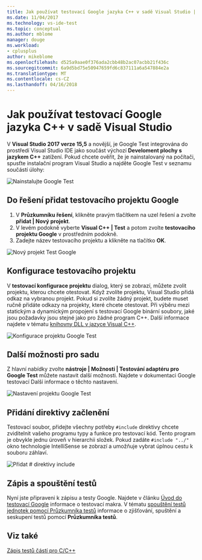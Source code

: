 ```yaml
---
title: Jak používat testovací Google jazyka C++ v sadě Visual Studio | Microsoft Docs
ms.date: 11/04/2017
ms.technology: vs-ide-test
ms.topic: conceptual
ms.author: mblome
manager: douge
ms.workload:
- cplusplus
author: mikeblome
ms.openlocfilehash: d525a9aae0f376ada2cbb48b2ac07acbb21f436c
ms.sourcegitcommit: 6a9d5bd75e50947659fd6c837111a6a547884e2a
ms.translationtype: MT
ms.contentlocale: cs-CZ
ms.lasthandoff: 04/16/2018
---
```

# <a name="how-to-use-google-test-for-c-in-visual-studio"></a>Jak používat testovací Google jazyka C++ v sadě Visual Studio
V **Visual Studio 2017 verze 15,5** a novější, je Google Test integrována do prostředí Visual Studio IDE jako součást výchozí **Develoment plochy s jazykem C++** zatížení. Pokud chcete ověřit, že je nainstalovaný na počítači, spusťte instalační program Visual Studio a najděte Google Test v seznamu součástí úlohy:

![Nainstalujte Google Test](media/cpp-google-component.png "nainstalovat Google Test pro C++")

## <a name="add-a-google-test-project-to-the-solution"></a>Do řešení přidat testovacího projektu Google
1. V **Průzkumníku řešení**, klikněte pravým tlačítkem na uzel řešení a zvolte **přidat | Nový projekt**.
2. V levém podokně vyberte **Visual C++ | Test** a potom zvolte **testovacího projektu Google** v prostředním podokně.
3. Zadejte název testovacího projektu a klikněte na tlačítko **OK**.

![Nový projekt Test Google](media/cpp-gtest-new-project.png "přidat nový projekt Test Google")

## <a name="configure-the-test-project"></a>Konfigurace testovacího projektu
V **testovací konfigurace projektu** dialog, který se zobrazí, můžete zvolit projektu, kterou chcete otestovat. Když zvolíte projektu, Visual Studio přidá odkaz na vybranou projekt. Pokud si zvolíte žádný projekt, budete muset ručně přidáte odkazy na projekty, které chcete otestovat. Při výběru mezi statickým a dynamickým propojení s testovací Google binární soubory, jaké jsou požadavky jsou stejné jako pro žádné program C++. Další informace najdete v tématu [knihovny DLL v jazyce Visual C++](/cpp/build/dlls-in-visual-cpp).

 ![Konfigurace projektu Google Test](media/cpp-gtest-config.png "konfigurace projektu Google testu")

## <a name="set-additional-options"></a>Další možnosti pro sadu
Z hlavní nabídky zvolte **nástroje | Možnosti | Testování adaptéru pro Google Test** můžete nastavit další možnosti. Najdete v dokumentaci Google testovací Další informace o těchto nastavení.

 ![Nastavení projektu Google Test](media/cpp-gtest-settings.png "nastavení testovacího projektu Google")

## <a name="add-include-directives"></a>Přidání direktivy začlenění
Testovací soubor, přidejte všechny potřeby `#include` direktivy chcete zviditelnit vašeho programu typy a funkce pro testovací kód. Tento program je obvykle jednu úroveň v hierarchii složek. Pokud zadáte `#include "../"` okno technologie IntelliSense se zobrazí a umožňuje vybrat úplnou cestu k souboru záhlaví.

![Přidat # direktivy include](media/cpp-gtest-includes.png "přidat zahrnují direktivy pro test souboru")

## <a name="write-and-run-tests"></a>Zápis a spouštění testů
Nyní jste připraveni k zápisu a testy Google. Najdete v článku [Úvod do testovací Google](https://github.com/google/googletest/blob/master/googletest/docs/Primer.md) informace o testovací makra. V tématu [spouštění testů jednotek pomocí Průzkumníka testů](run-unit-tests-with-test-explorer.md) informace o zjišťování, spuštění a seskupení testů pomocí **Průzkumníka testů**.

## <a name="see-also"></a>Viz také
[Zápis testů částí pro C/C++](writing-unit-tests-for-c-cpp.md)










